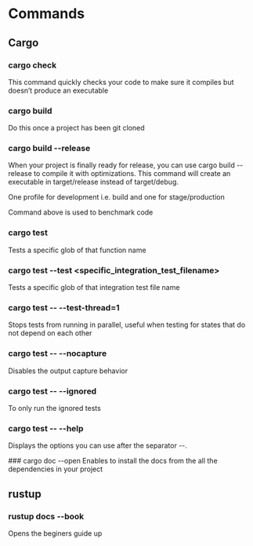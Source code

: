 # Commands

## Cargo

### cargo check 
This command quickly checks your code to make sure it compiles but doesn’t produce an executable

### cargo build
Do this once a project has been git cloned

### cargo build --release
When your project is finally ready for release, you can use cargo build --release to compile it with optimizations. This command will create an executable in target/release instead of target/debug.

One profile for development i.e. build and one for stage/production

Command above is used to benchmark code

### cargo test <unit-fn-name>
Tests a specific glob of that function name

### cargo test --test <specific_integration_test_filename>
Tests a specific glob of that integration test file name

### cargo test -- --test-thread=1
Stops tests from running in parallel, useful when testing for states that do not depend on each other

### cargo test -- --nocapture
Disables the output capture behavior

### cargo test -- --ignored
To only run the ignored tests

### cargo test -- --help
Displays the options you can use after the separator --.

### cargo doc --open
Enables to install the docs from the all the dependencies in your project

## rustup

### rustup docs --book
Opens the beginers guide up
